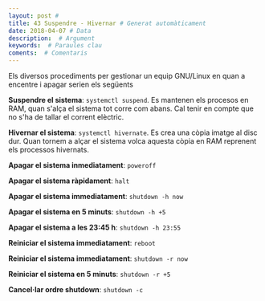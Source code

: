 ```yaml
---
layout: post #
title: 43 Suspendre - Hivernar # Generat automàticament
date: 2018-04-07 # Data
description:  # Argument
keywords:  # Paraules clau
coments:  # Comentaris
---
```


Els diversos procediments per gestionar un equip GNU/Linux en quan a encentre i apagar serien els següents

**Suspendre el sistema**: `systemctl suspend`. Es mantenen els procesos en RAM, quan s'alça el sistema tot corre com abans. Cal tenir en compte que no s'ha de tallar el corrent elèctric.

**Hivernar el sistema**: `systemctl hivernate`. Es crea una còpia imatge al disc dur. Quan tornem a alçar el sistema volca aquesta còpia en RAM reprenent els processos hivernats.

**Apagar el sistema inmediatament**: `poweroff`

**Apagar el sistema ràpidament**: `halt`

**Apagar el sistema immediatament**: `shutdown -h now`

**Apagar el sistema en 5 minuts**: `shutdown -h +5`

**Apagar el sistema a les 23:45 h**: `shutdown -h 23:55`

**Reiniciar el sistema immediatament**: `reboot`

**Reiniciar el sistema immediatament**: `shutdown -r now`

**Reiniciar el sistema en 5 minuts**: `shutdown -r +5`

**Cancel·lar ordre shutdown**: `shutdown -c`
